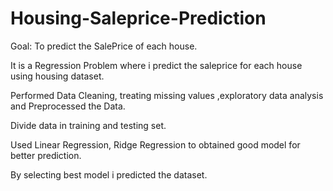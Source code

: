 # Housing-Saleprice-Prediction
Goal: To predict the SalePrice of each house.

It is a Regression Problem where i predict the saleprice for each house using housing dataset.

Performed Data Cleaning, treating missing values ,exploratory data analysis and Preprocessed the Data.

Divide data in training and testing set.

Used Linear Regression, Ridge Regression to obtained good model for better prediction.

By selecting best model i predicted the dataset.

